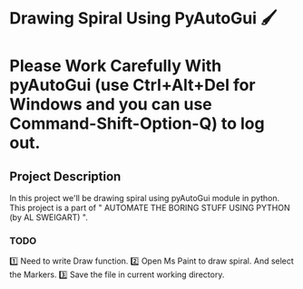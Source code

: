 
# Drawing Spiral Using PyAutoGui 🖌️

# Please Work Carefully With pyAutoGui (use Ctrl+Alt+Del for Windows and you can use Command-Shift-Option-Q) to log out.

## Project Description 
In this project we'll be drawing spiral using pyAutoGui module in python.
This project is a part of " AUTOMATE THE BORING STUFF USING PYTHON (by AL SWEIGART) ".

### TODO
1️⃣ Need to write Draw function.
2️⃣ Open Ms Paint to draw spiral. And select the Markers.
3️⃣ Save the file in current working directory.
